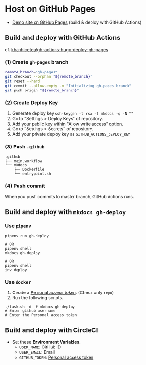 # Host on GitHub Pages

- [Demo site on GitHub Pages] (build & deploy with GitHub Actions)



## Build and deploy with GitHub Actions

cf. [khanhicetea/gh-actions-hugo-deploy-gh-pages](https://github.com/khanhicetea/gh-actions-hugo-deploy-gh-pages)

### (1) Create `gh-pages` branch

```sh
remote_branch="gh-pages"
git checkout --orphan "${remote_branch}"
git reset --hard
git commit --allow-empty -m "Initializing gh-pages branch"
git push origin "${remote_branch}"
```

### (2) Create Deploy Key

1. Generate deploy key `ssh-keygen -t rsa -f mkdocs -q -N ""`
2. Go to "Settings > Deploy Keys" of repository.
3. Add your public key within "Allow write access" option.
4. Go to "Settings > Secrets" of repository.
5. Add your private deploy key as `GITHUB_ACTIONS_DEPLOY_KEY`

### (3) Push `.github`

```
.github
├── main.workflow
└── mkdocs
    ├── Dockerfile
    └── entrypoint.sh
```

### (4) Push commit

When you push commits to master branch, GitHub Actions runs.



## Build and deploy with `mkdocs gh-deploy`

### Use `pipenv`

```
pipenv run gh-deploy

# OR
pipenv shell
mkdocs gh-deploy

# OR
pipenv shell
inv deploy
```

### Use `docker`

1. Create a [Personal access token]. (Check only `repo`)
2. Run the following scripts.

```
./task.sh -d  # mkdocs gh-deploy
# Enter github username
# Enter the Personal access token
```



## Build and deploy with CircleCI

- Set these **Environment Variables**.
    - `USER_NAME`: GitHub ID
    - `USER_EMAIL`: Email
    - `GITHUB_TOKEN`: [Personal access token]



<!-- Internal References -->
<!-- External References -->
[Demo site on GitHub Pages]: https://peaceiris.github.io/mkdocs-material-boilerplate/
[Personal access token]: https://github.com/settings/tokens
